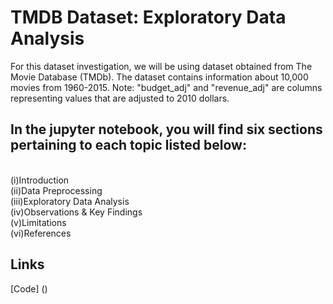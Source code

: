 # TMDB Dataset: Exploratory Data Analysis

For this dataset investigation, we will be using dataset obtained from The Movie Database (TMDb). The dataset contains information about 10,000 movies from 1960-2015. Note: "budget_adj" and "revenue_adj" are columns representing values that are adjusted to 2010 dollars.

## In the jupyter notebook, you will find six sections pertaining to each topic listed below: 

<br>(i)Introduction
<br>(ii)Data Preprocessing
<br>(iii)Exploratory Data Analysis
<br>(iv)Observations & Key Findings
<br>(v)Limitations
<br>(vi)References


## Links

[Code] ()
